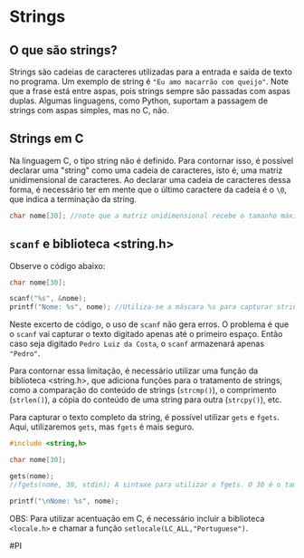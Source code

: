 # Strings

## O que são strings?

Strings são cadeias de caracteres utilizadas para a entrada e saída de texto no programa. Um exemplo de string é ```"Eu amo macarrão com queijo"```. Note que a frase está entre aspas, pois strings sempre são passadas com aspas duplas. Algumas linguagens, como Python, suportam a passagem de strings com aspas simples, mas no C, não.
## Strings em C

Na linguagem C, o tipo string não é definido. Para contornar isso, é possível declarar uma "string" como uma cadeia de caracteres, isto é, uma matriz unidimensional de caracteres. Ao declarar uma cadeia de caracteres dessa forma, é necessário ter em mente que o último caractere da cadeia é o ```\0```, que indica a terminação da string.

```c
char nome[30]; //note que a matriz unidimensional recebe o tamanho máximo da string, nesse caso, 30 caracteres. Como o \0 ocupa a última posição, o tamanho máximo da string neste caso é 29 caracteres.
```

## ```scanf``` e biblioteca <string.h>

Observe o código abaixo:

```c
char nome[30]; 

scanf("%s", &nome); 
printf("Nome: %s", nome); //Utiliza-se a máscara %s para capturar strings
```

Neste excerto de código, o uso de `scanf` não gera erros. O problema é que o ```scanf``` vai capturar o texto digitado apenas até o primeiro espaço. Então caso seja digitado ```Pedro Luiz da Costa```, o `scanf` armazenará apenas ```"Pedro"```.

Para contornar essa limitação, é necessário utilizar uma função da biblioteca <string.h>, que adiciona funções para o tratamento de strings, como a comparação do conteúdo de strings (```strcmp()```), o comprimento (```strlen()```), a cópia do conteúdo de uma string para outra (```strcpy()```), etc.

Para capturar o texto completo da string, é possível utilizar ```gets``` e ```fgets```. Aqui, utilizaremos ```gets```, mas ```fgets``` é mais seguro.

```c
#include <string,h>

char nome[30];

gets(nome); 
//fgets(nome, 30, stdin); A sintaxe para utilizar o fgets. O 30 é o tamanho máximo a ser capturado

printf("\nNome: %s", nome);

```

OBS: Para utilizar acentuação em C, é necessário incluir a biblioteca `<locale.h>` e chamar a função ```setlocale(LC_ALL,"Portuguese")```.

#PI 